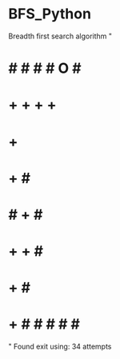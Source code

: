 # BFS_Python

Breadth first search algorithm
"
# # # # # O # #
#   + + + +   #
#   +         #
#   + #       #
# # + #       #
# + + #       #
# +   #       #
# + # # # # # #
"
Found exit using: 34 attempts
